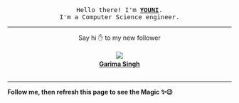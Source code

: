 <p align='center'><samp>Hello there! I'm <b><a href='https://github.com/abdelyouni'>YOUNI</a></b>.<br>I'm a Computer Science engineer.
</samp></p><hr><p align='center'><span>Say hi ✋ to my new follower </span></br></br><img src='https://avatars3.githubusercontent.com/u/44302373?s=100&amp;v=4'><b></br>
<a href='https://github.com/garimasingh128'>Garima Singh</a></b></br></br></p><hr><b>Follow me, then refresh this page to see the Magic ✨😉</b>
